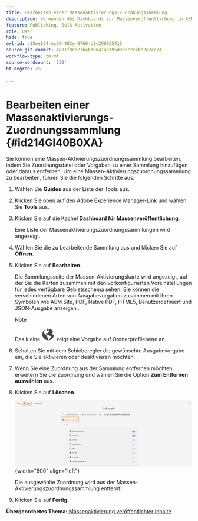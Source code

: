 ```yaml
---
title: Bearbeiten einer Massenaktivierungs-Zuordnungssammlung
description: Verwenden des Dashboards zur Massenveröffentlichung in AEM Guides. Erfahren Sie, wie Sie eine Massen-Aktivierungszuordnungssammlung bearbeiten, indem Sie Zuordnungsdateien hinzufügen oder entfernen.
feature: Publishing, Bulk Activation
role: User
hide: true
exl-id: a15ee164-ec60-483e-8760-b1c290625415
source-git-commit: 4801f0d327b4bd0641aa195d39ec2c4be2a2ce74
workflow-type: tm+mt
source-wordcount: '230'
ht-degree: 2%

---
```


# Bearbeiten einer Massenaktivierungs-Zuordnungssammlung {#id214GI40B0XA}

Sie können eine Massen-Aktivierungszuordnungssammlung bearbeiten, indem Sie Zuordnungsdatei oder Vorgaben zu einer Sammlung hinzufügen oder daraus entfernen. Um eine Massen-Aktivierungszuordnungssammlung zu bearbeiten, führen Sie die folgenden Schritte aus:

1. Wählen Sie **Guides** aus der Liste der Tools aus.

1. Klicken Sie oben auf den Adobe Experience Manager-Link und wählen Sie **Tools** aus.

1. Klicken Sie auf die Kachel **Dashboard für Massenveröffentlichung**.

   Eine Liste der Massenaktivierungszuordnungssammlungen wird angezeigt.

1. Wählen Sie die zu bearbeitende Sammlung aus und klicken Sie auf **Öffnen**.

1. Klicken Sie auf **Bearbeiten**.

   Die Sammlungsseite der Massen-Aktivierungskarte wird angezeigt, auf der Sie die Karten zusammen mit den vorkonfigurierten Voreinstellungen für jedes verfügbare Gebietsschema sehen.
Sie können die verschiedenen Arten von Ausgabevorgaben zusammen mit ihren Symbolen wie AEM Site, PDF, Native PDF, HTML5, Benutzerdefiniert und JSON-Ausgabe anzeigen
.

   >[!NOTE]
   >
   > Das kleine ![](images/global-preset-icon.svg) zeigt eine Vorgabe auf Ordnerprofilebene an.


1. Schalten Sie mit dem Schieberegler die gewünschte Ausgabevorgabe ein, die Sie aktivieren oder deaktivieren möchten.

1. Wenn Sie eine Zuordnung aus der Sammlung entfernen möchten, erweitern Sie die Zuordnung und wählen Sie die Option **Zum Entfernen auswählen** aus.

1. Klicken Sie auf **Löschen**.

   ![](images/bulk-activation-delete-map.png){width="600" align="left"}

   Die ausgewählte Zuordnung wird aus der Massen-Aktivierungszuordnungssammlung entfernt.

1. Klicken Sie auf **Fertig**.


**Übergeordnetes Thema:**[ Massenaktivierung veröffentlichter Inhalte](conf-bulk-activation.md)
